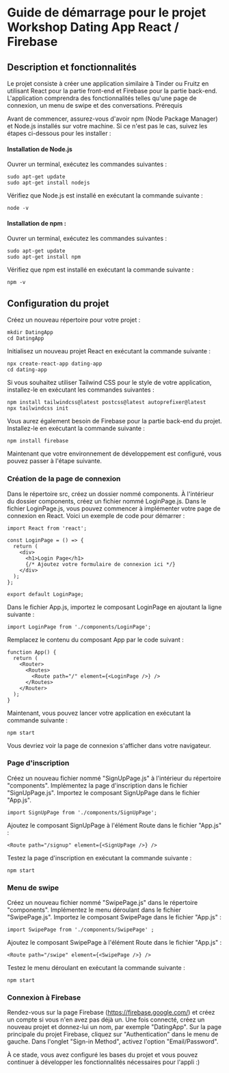 # Guide de démarrage pour le projet Workshop Dating App React / Firebase
## Description et fonctionnalités

Le projet consiste à créer une application similaire à Tinder ou Fruitz en utilisant React pour la partie front-end et Firebase pour la partie back-end. L'application comprendra des fonctionnalités telles qu'une page de connexion, un menu de swipe et des conversations.
Prérequis

Avant de commencer, assurez-vous d'avoir npm (Node Package Manager) et Node.js installés sur votre machine. Si ce n'est pas le cas, suivez les étapes ci-dessous pour les installer :
#### Installation de Node.js
Ouvrer un terminal, exécutez les commandes suivantes :
```
sudo apt-get update
sudo apt-get install nodejs
```

Vérifiez que Node.js est installé en exécutant la commande suivante :
```
node -v
```

#### Installation de npm :

Ouvrer un terminal, exécutez les commandes suivantes :
```
sudo apt-get update
sudo apt-get install npm
```

Vérifiez que npm est installé en exécutant la commande suivante :
```
npm -v
```
## Configuration du projet

Créez un nouveau répertoire pour votre projet :

```
mkdir DatingApp
cd DatingApp
```

Initialisez un nouveau projet React en exécutant la commande suivante :
```
npx create-react-app dating-app
cd dating-app
```

Si vous souhaitez utiliser Tailwind CSS pour le style de votre application, installez-le en exécutant les commandes suivantes :
```
npm install tailwindcss@latest postcss@latest autoprefixer@latest
npx tailwindcss init
```
    
Vous aurez également besoin de Firebase pour la partie back-end du projet. Installez-le en exécutant la commande suivante :
```
npm install firebase
```

Maintenant que votre environnement de développement est configuré, vous pouvez passer à l'étape suivante.

### Création de la page de connexion

Dans le répertoire src, créez un dossier nommé components.
À l'intérieur du dossier components, créez un fichier nommé LoginPage.js.
Dans le fichier LoginPage.js, vous pouvez commencer à implémenter votre page de connexion en React.
Voici un exemple de code pour démarrer :
```
import React from 'react';

const LoginPage = () => {
  return (
    <div>
      <h1>Login Page</h1>
      {/* Ajoutez votre formulaire de connexion ici */}
    </div>
  );
};

export default LoginPage;
```

Dans le fichier App.js, importez le composant LoginPage en ajoutant la ligne suivante :

```
import LoginPage from './components/LoginPage';
```

Remplacez le contenu du composant App par le code suivant :

```
function App() {
  return (
    <Router>
      <Routes>
        <Route path="/" element={<LoginPage />} />
      </Routes>
    </Router>
  );
}
```

Maintenant, vous pouvez lancer votre application en exécutant la commande suivante :
```
npm start
```

Vous devriez voir la page de connexion s'afficher dans votre navigateur.

### Page d'inscription

Créez un nouveau fichier nommé "SignUpPage.js" à l'intérieur du répertoire "components".
Implémentez la page d'inscription dans le fichier "SignUpPage.js".
Importez le composant SignUpPage dans le fichier "App.js".

```
import SignUpPage from './components/SignUpPage';
```

Ajoutez le composant SignUpPage à l'élément Route dans le fichier "App.js" :

```
<Route path="/signup" element={<SignUpPage />} />
```

Testez la page d'inscription en exécutant la commande suivante :

```
npm start
```

### Menu de swipe

Créez un nouveau fichier nommé "SwipePage.js" dans le répertoire "components".
Implémentez le menu déroulant dans le fichier "SwipePage.js".
Importez le composant SwipePage dans le fichier "App.js" :

```
import SwipePage from './components/SwipePage' ;
```

Ajoutez le composant SwipePage à l'élément Route dans le fichier "App.js" :

```
<Route path="/swipe" element={<SwipePage />} />
```

Testez le menu déroulant en exécutant la commande suivante :
```
npm start
```

### Connexion à Firebase 

Rendez-vous sur la page Firebase (https://firebase.google.com/) et créez un compte si vous n'en avez pas déjà un.
Une fois connecté, créez un nouveau projet et donnez-lui un nom, par exemple "DatingApp".
Sur la page principale du projet Firebase, cliquez sur "Authentication" dans le menu de gauche.
Dans l'onglet "Sign-in Method", activez l'option "Email/Password".

À ce stade, vous avez configuré les bases du projet et vous pouvez continuer à développer les fonctionnalités nécessaires pour l'appli :) 
